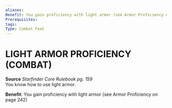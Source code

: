 ```yaml
---
aliases: 
Benefit: You gain proficiency with light armor (see Armor Proficiency on page 242)
Prerequisites: 
tags: 
Type: Combat Feat
---
```

# LIGHT ARMOR PROFICIENCY (COMBAT)
**Source** _Starfinder Core Rulebook pg. 159_  
You know how to use light armor.

**Benefit**: You gain proficiency with light armor (see Armor Proficiency on page 242)